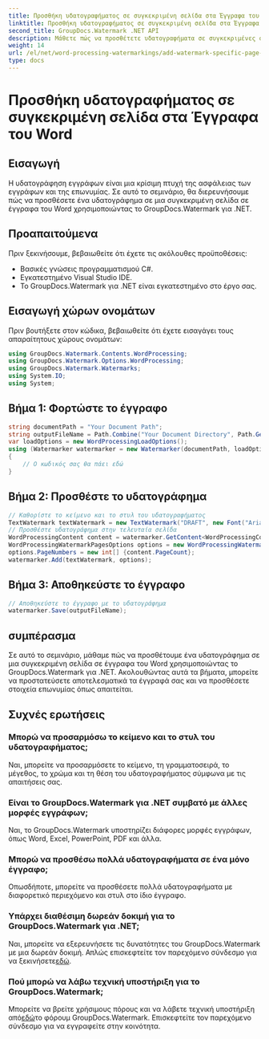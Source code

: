 ```yaml
---
title: Προσθήκη υδατογραφήματος σε συγκεκριμένη σελίδα στα Έγγραφα του Word
linktitle: Προσθήκη υδατογραφήματος σε συγκεκριμένη σελίδα στα Έγγραφα του Word
second_title: GroupDocs.Watermark .NET API
description: Μάθετε πώς να προσθέτετε υδατογραφήματα σε συγκεκριμένες σελίδες σε έγγραφα του Word χρησιμοποιώντας το υδατογράφημα GroupDocs για .NET. Προστατέψτε το περιεχόμενό σας χωρίς κόπο.
weight: 14
url: /el/net/word-processing-watermarkings/add-watermark-specific-page-word-docs/
type: docs
---
```

# Προσθήκη υδατογραφήματος σε συγκεκριμένη σελίδα στα Έγγραφα του Word

## Εισαγωγή
Η υδατογράφηση εγγράφων είναι μια κρίσιμη πτυχή της ασφάλειας των εγγράφων και της επωνυμίας. Σε αυτό το σεμινάριο, θα διερευνήσουμε πώς να προσθέσετε ένα υδατογράφημα σε μια συγκεκριμένη σελίδα σε έγγραφα του Word χρησιμοποιώντας το GroupDocs.Watermark για .NET.
## Προαπαιτούμενα
Πριν ξεκινήσουμε, βεβαιωθείτε ότι έχετε τις ακόλουθες προϋποθέσεις:
- Βασικές γνώσεις προγραμματισμού C#.
- Εγκατεστημένο Visual Studio IDE.
- Το GroupDocs.Watermark για .NET είναι εγκατεστημένο στο έργο σας.

## Εισαγωγή χώρων ονομάτων
Πριν βουτήξετε στον κώδικα, βεβαιωθείτε ότι έχετε εισαγάγει τους απαραίτητους χώρους ονομάτων:
```csharp
using GroupDocs.Watermark.Contents.WordProcessing;
using GroupDocs.Watermark.Options.WordProcessing;
using GroupDocs.Watermark.Watermarks;
using System.IO;
using System;
```
## Βήμα 1: Φορτώστε το έγγραφο
```csharp
string documentPath = "Your Document Path";
string outputFileName = Path.Combine("Your Document Directory", Path.GetFileName(documentPath));
var loadOptions = new WordProcessingLoadOptions();
using (Watermarker watermarker = new Watermarker(documentPath, loadOptions))
{
    // Ο κωδικός σας θα πάει εδώ
}
```
## Βήμα 2: Προσθέστε το υδατογράφημα
```csharp
// Καθορίστε το κείμενο και το στυλ του υδατογραφήματος
TextWatermark textWatermark = new TextWatermark("DRAFT", new Font("Arial", 42));
// Προσθέστε υδατογράφημα στην τελευταία σελίδα
WordProcessingContent content = watermarker.GetContent<WordProcessingContent>();
WordProcessingWatermarkPagesOptions options = new WordProcessingWatermarkPagesOptions();
options.PageNumbers = new int[] {content.PageCount};
watermarker.Add(textWatermark, options);
```
## Βήμα 3: Αποθηκεύστε το έγγραφο
```csharp
// Αποθηκεύστε το έγγραφο με το υδατογράφημα
watermarker.Save(outputFileName);
```

## συμπέρασμα
Σε αυτό το σεμινάριο, μάθαμε πώς να προσθέτουμε ένα υδατογράφημα σε μια συγκεκριμένη σελίδα σε έγγραφα του Word χρησιμοποιώντας το GroupDocs.Watermark για .NET. Ακολουθώντας αυτά τα βήματα, μπορείτε να προστατεύσετε αποτελεσματικά τα έγγραφά σας και να προσθέσετε στοιχεία επωνυμίας όπως απαιτείται.
## Συχνές ερωτήσεις
### Μπορώ να προσαρμόσω το κείμενο και το στυλ του υδατογραφήματος;
Ναι, μπορείτε να προσαρμόσετε το κείμενο, τη γραμματοσειρά, το μέγεθος, το χρώμα και τη θέση του υδατογραφήματος σύμφωνα με τις απαιτήσεις σας.
### Είναι το GroupDocs.Watermark για .NET συμβατό με άλλες μορφές εγγράφων;
Ναι, το GroupDocs.Watermark υποστηρίζει διάφορες μορφές εγγράφων, όπως Word, Excel, PowerPoint, PDF και άλλα.
### Μπορώ να προσθέσω πολλά υδατογραφήματα σε ένα μόνο έγγραφο;
Οπωσδήποτε, μπορείτε να προσθέσετε πολλά υδατογραφήματα με διαφορετικό περιεχόμενο και στυλ στο ίδιο έγγραφο.
### Υπάρχει διαθέσιμη δωρεάν δοκιμή για το GroupDocs.Watermark για .NET;
 Ναι, μπορείτε να εξερευνήσετε τις δυνατότητες του GroupDocs.Watermark με μια δωρεάν δοκιμή. Απλώς επισκεφτείτε τον παρεχόμενο σύνδεσμο για να ξεκινήσετε[εδώ](https://releases.groupdocs.com/).
### Πού μπορώ να λάβω τεχνική υποστήριξη για το GroupDocs.Watermark;
 Μπορείτε να βρείτε χρήσιμους πόρους και να λάβετε τεχνική υποστήριξη από[εδώ](https://forum.groupdocs.com/c/watermark/19)το φόρουμ GroupDocs.Watermark. Επισκεφτείτε τον παρεχόμενο σύνδεσμο για να εγγραφείτε στην κοινότητα.
